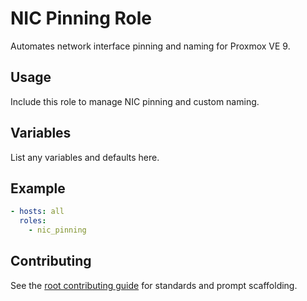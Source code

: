 # NIC Pinning Role

Automates network interface pinning and naming for Proxmox VE 9.

## Usage
Include this role to manage NIC pinning and custom naming.

## Variables
List any variables and defaults here.

## Example
```yaml
- hosts: all
  roles:
    - nic_pinning
```

## Contributing
See the [root contributing guide](../../docs/contributing.md) for standards and prompt scaffolding.